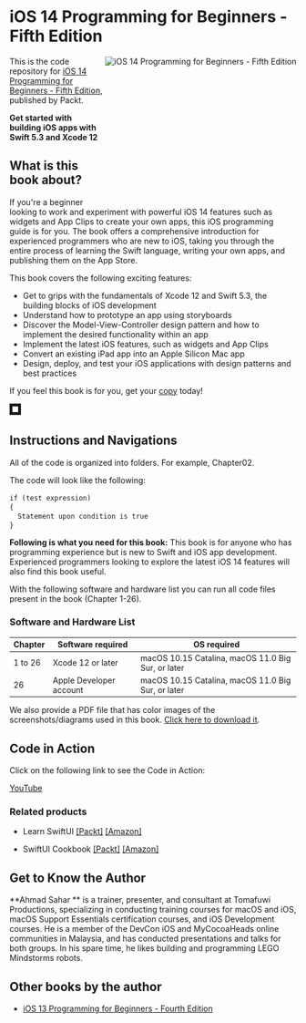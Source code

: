 # iOS 14 Programming for Beginners - Fifth Edition

<a href="https://www.packtpub.com/product/iOS-14-Programming-for-beginners-fifth-edition/9781800209749"><img src="https://static.packt-cdn.com/products/9781800209749/cover/smaller" alt="iOS 14 Programming for Beginners - Fifth Edition" height="256px" align="right"></a>

This is the code repository for [iOS 14 Programming for Beginners - Fifth Edition](https://www.packtpub.com/product/iOS-14-Programming-for-beginners-fifth-edition/9781800209749), published by Packt.

**Get started with building iOS apps with Swift 5.3 and Xcode 12**

## What is this book about?
If you're a beginner looking to work and experiment with powerful iOS 14 features such as widgets and App Clips to create your own apps, this iOS programming guide is for you. The book offers a comprehensive introduction for experienced programmers who are new to iOS, taking you through the entire process of learning the Swift language, writing your own apps, and publishing them on the App Store.


This book covers the following exciting features: 
* Get to grips with the fundamentals of Xcode 12 and Swift 5.3, the building blocks of iOS development
* Understand how to prototype an app using storyboards
* Discover the Model-View-Controller design pattern and how to implement the desired functionality within an app
* Implement the latest iOS features, such as widgets and App Clips
* Convert an existing iPad app into an Apple Silicon Mac app
* Design, deploy, and test your iOS applications with design patterns and best practices

If you feel this book is for you, get your [copy](https://www.amazon.com/dp/1800209746) today!

<a href="https://www.packtpub.com/?utm_source=github&utm_medium=banner&utm_campaign=GitHubBanner"><img src="https://raw.githubusercontent.com/PacktPublishing/GitHub/master/GitHub.png" alt="https://www.packtpub.com/" border="5" /></a>

## Instructions and Navigations
All of the code is organized into folders. For example, Chapter02.

The code will look like the following:
```
if (test expression)
{
  Statement upon condition is true
}
```

**Following is what you need for this book:**
This book is for anyone who has programming experience but is new to Swift and iOS app development. Experienced programmers looking to explore the latest iOS 14 features will also find this book useful.

With the following software and hardware list you can run all code files present in the book (Chapter 1-26).

### Software and Hardware List

| Chapter  | Software required                   | OS required                        |
| -------- | ------------------------------------| -----------------------------------|
| 1  to 26      | Xcode 12 or later                  |macOS 10.15 Catalina, macOS 11.0 Big Sur, or later |
| 26        | Apple Developer account           |macOS 10.15 Catalina, macOS 11.0 Big Sur, or later |



We also provide a PDF file that has color images of the screenshots/diagrams used in this book. [Click here to download it](https://static.packt-cdn.com/downloads/9781800209749_ColorImages.pdf).

## Code in Action

Click on the following link to see the Code in Action:

[YouTube](https://www.youtube.com/playlist?list=PLeLcvrwLe185F_1WQm7HyUuM3Vbn6PEVf)

### Related products <Other books you may enjoy>
* Learn SwiftUI [[Packt]](https://www.packtpub.com/product/learn-swiftui/9781839215421) [[Amazon]](https://www.amazon.com/dp/1839215429)

* SwiftUI Cookbook [[Packt]](https://www.packtpub.com/product/swiftui-cookbook/9781838981860) [[Amazon]](https://www.amazon.com/dp/1838981861)

## Get to Know the Author
**Ahmad Sahar **
is a trainer, presenter, and consultant at Tomafuwi Productions, specializing
in conducting training courses for macOS and iOS, macOS Support Essentials certification
courses, and iOS Development courses. He is a member of the DevCon iOS and
MyCocoaHeads online communities in Malaysia, and has conducted presentations and talks
for both groups. In his spare time, he likes building and programming LEGO Mindstorms
robots.

## Other books by the author
* [iOS 13 Programming for Beginners - Fourth Edition](https://www.packtpub.com/product/ios-13-programming-for-beginners-fourth-edition/9781838821906)
